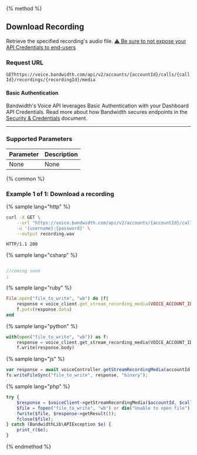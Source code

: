 {% method %}

## Download Recording

Retrieve the specified recording's audio file. [⚠️ Be sure to not expose your API Credentials to end-users](./about.md#caution-recordings)

### Request URL

<code class="get">GET</code>`https://voice.bandwidth.com/api/v2/accounts/{accountId}/calls/{callId}/recordings/{recordingId}/media`

#### Basic Authentication

Bandwidth's Voice API leverages Basic Authentication with your Dashboard API Credentials. Read more about how Bandwidth secures endpoints in the [Security & Credentials](../../../guides/accountCredentials.md) document.

---

### Supported Parameters

| Parameter | Description |
|:----------|:------------|
| None      | None        |

{% common %}

### Example 1 of 1: Download a recording

{% sample lang="http" %}

```bash
curl -X GET \
    --url "https://voice.bandwidth.com/api/v2/accounts/{accountId}/calls/{callId}/recordings/{recordingId}/media" \
    -u '{username}:{password}' \
    --output recording.wav
```

```
HTTP/1.1 200
```

{% sample lang="csharp" %}

```csharp

//coming soon
;
```

{% sample lang="ruby" %}

```ruby
File.open("file_to_write", "wb") do |f|
    response = voice_client.get_stream_recording_media(VOICE_ACCOUNT_ID, call_id, recording_id)
    f.puts(response.data)
end
```

{% sample lang="python" %}

```python
with(open("file_to_write", "wb")) as f:
    response = voice_client.get_stream_recording_media(VOICE_ACCOUNT_ID, call_id, recording_id)
    f.write(response.body)
```

{% sample lang="js" %}

```js
var response = await voiceController.getStreamRecordingMedia(accountId, callId, recordingId);
fs.writeFileSync("file_to_write", response, "binary");
```

{% sample lang="php" %}

```php
try {
    $response = $voiceClient->getStreamRecordingMedia($accountId, $callId, $recordingId);
    $file = fopen("file_to_write", "wb") or die("Unable to open file");
    fwrite($file, $response->getResult());
    fclose($file);
} catch (BandwidthLib\APIException $e) {
    print_r($e);
}
```

{% endmethod %}
